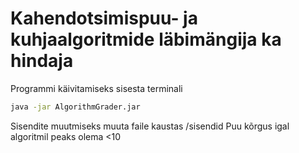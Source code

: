 # Kahendotsimispuu- ja kuhjaalgoritmide läbimängija ka hindaja

Programmi käivitamiseks sisesta terminali
```bash
java -jar AlgorithmGrader.jar
```

Sisendite muutmiseks muuta faile kaustas /sisendid
Puu kõrgus igal algoritmil peaks olema <10
